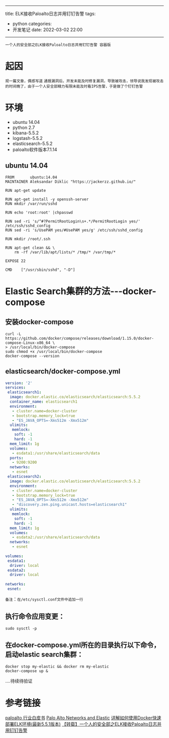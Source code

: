 
---
title: ELK接收Paloalto日志并用钉钉告警
tags:
  - python
categories:
  - 开发笔记 
date: 2022-03-02 22:00
---

`一个人的安全部之ELK接收Paloalto日志并用钉钉告警 容器版`

# 起因
`观一篇文章，偶感写道`
`通报漏洞后，开发未能及时修复漏洞，导致被攻击，领导说我发现被攻击的时间晚了，由于一个人安全部精力有限未能及时看IPS告警，于是做了个钉钉告警`

# 环境

- ubuntu 14.04
- python 2.7
- kibana-5.5.2
- logstash-5.5.2
- elasticsearch-5.5.2
- paloalto软件版本7.1.14

## ubuntu 14.04
```shell
FROM       ubuntu:14.04
MAINTAINER Aleksandar Diklic "https://jackerzz.github.io/"

RUN apt-get update

RUN apt-get install -y openssh-server
RUN mkdir /var/run/sshd

RUN echo 'root:root' |chpasswd

RUN sed -ri 's/^#?PermitRootLogin\s+.*/PermitRootLogin yes/' /etc/ssh/sshd_config
RUN sed -ri 's/UsePAM yes/#UsePAM yes/g' /etc/ssh/sshd_config

RUN mkdir /root/.ssh

RUN apt-get clean && \
    rm -rf /var/lib/apt/lists/* /tmp/* /var/tmp/*

EXPOSE 22

CMD    ["/usr/sbin/sshd", "-D"]
```

# Elastic Search集群的方法---docker-compose

## 安装docker-compose
```
curl -L https://github.com/docker/compose/releases/download/1.15.0/docker-compose-Linux-x86_64 \
> /usr/local/bin/docker-compose
sudo chmod +x /usr/local/bin/docker-compose
docker-compose --version
```

## elasticsearch/docker-compose.yml
```yml
version: '2'
services:
 elasticsearch1:
  image: docker.elastic.co/elasticsearch/elasticsearch:5.5.2
  container_name: elasticsearch1
  environment:
   - cluster.name=docker-cluster
   - bootstrap.memory_lock=true
   - "ES_JAVA_OPTS=-Xms512m -Xmx512m"
  ulimits:
   memlock:
    soft: -1
    hard: -1
  mem_limit: 1g
  volumes:
   - esdata1:/usr/share/elasticsearch/data
  ports:
   - 9200:9200
  networks:
   - esnet
 elasticsearch2:
  image: docker.elastic.co/elasticsearch/elasticsearch:5.5.2
  environment:
   - cluster.name=docker-cluster
   - bootstrap.memory_lock=true
   - "ES_JAVA_OPTS=-Xms512m -Xmx512m"
   - "discovery.zen.ping.unicast.hosts=elasticsearch1"
  ulimits:
   memlock:
    soft: -1
    hard: -1
  mem_limit: 1g
  volumes:
   - esdata2:/usr/share/elasticsearch/data
  networks:
   - esnet
 
volumes:
 esdata1:
  driver: local
 esdata2:
  driver: local
 
networks:
 esnet:
```

`备注`：`在/etc/sysctl.conf文件中追加一行`

## 执行命令应用变更：
```shell
sudo sysctl -p
```
## 在docker-compose.yml所在的目录执行以下命令，启动elastic search集群：
```shell
docker stop my-elastic && docker rm my-elastic
docker-compose up &
```

....待续待验证

# 参考链接
[paloalto 行业白皮书](https://www.paloaltonetworks.cn/resources)
[Palo Alto Networks and Elastic](https://www.elastic.co/cn/partners/palo-alto-networks/)
[详解如何使用Docker快速部署ELK环境(最新5.5.1版本)](https://www.zhangshengrong.com/p/3mNmm6rgNj/)
[【转载】一个人的安全部之ELK接收Paloalto日志并用钉钉告警 ](https://www.cnblogs.com/h2zZhou/p/8425205.html#!comments )